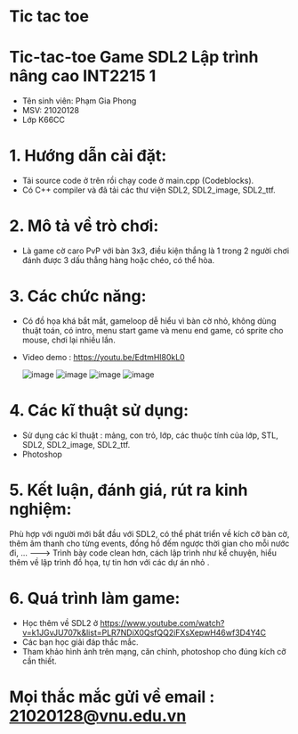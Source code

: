 # Tic tac toe
 # Tic-tac-toe Game SDL2 Lập trình nâng cao INT2215 1
 - Tên sinh viên: Phạm Gia Phong
 - MSV: 21020128
 - Lớp K66CC
 # 1. Hướng dẫn cài đặt: 
 - Tải source code ở trên rồi chạy code ở main.cpp (Codeblocks).
 - Có C++ compiler và đã tải các thư viện SDL2, SDL2_image, SDL2_ttf.
 # 2. Mô tả về trò chơi:
 - Là game cờ caro PvP với bàn 3x3, điều kiện thắng là 1 trong 2 người chơi đánh được 3 dấu thẳng hàng hoặc chéo, có thể hòa.
 # 3. Các chức năng: 
 - Có đồ họa khá bắt mắt, gameloop dễ hiểu vì bàn cờ nhỏ, không dùng thuật toán, có intro, menu start game và menu end game, có sprite cho mouse, chơi lại nhiều lần.
 - Video demo : https://youtu.be/EdtmHl80kL0

    ![image](https://user-images.githubusercontent.com/95665149/169675510-fa4f209b-b688-44c1-9dec-ca8fc6066e40.png) 
    ![image](https://user-images.githubusercontent.com/95665149/169675514-25cf060f-fe97-4670-bf6f-0f090664fa02.png) 
    ![image](https://user-images.githubusercontent.com/95665149/169675518-5b88e53f-53d8-41e6-999f-9b6e32c93a7f.png) 
    ![image](https://user-images.githubusercontent.com/95665149/169675523-2c86c5a6-34be-49c0-b300-42799be222de.png)   
    
    
  # 4. Các kĩ thuật sử dụng: 
  - Sử dụng các kĩ thuật : mảng, con trỏ, lớp, các thuộc tính của lớp, STL, SDL2, SDL2_image, SDL2_ttf.
  - Photoshop
  # 5. Kết luận, đánh giá, rút ra kinh nghiệm:
  Phù hợp với người mới bắt đầu với SDL2, có thể phát triển về kích cỡ bàn cờ, thêm âm thanh cho từng events, đồng hồ đếm ngược thời gian cho mỗi nước đi, ... 
  ---> Trình bày code clean hơn, cách lập trình như kể chuyện, hiểu thêm về lập trình đồ họa, tự tin hơn với các dự án nhỏ .
  # 6. Quá trình làm game:
  - Học thêm về SDL2 ở https://www.youtube.com/watch?v=k1JGvJU707k&list=PLR7NDiX0QsfQQ2iFXsXepwH46wf3D4Y4C
  - Các bạn học giải đáp thắc mắc.
  - Tham khảo hình ảnh trên mạng, căn chỉnh, photoshop cho đúng kích cỡ cần thiết.
  # Mọi thắc mắc gửi về email : 21020128@vnu.edu.vn
